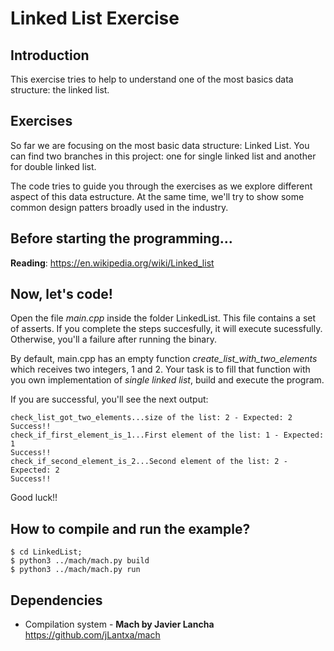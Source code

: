 # Linked List Exercise

## Introduction

This exercise tries to help to understand one of the most basics data structure: the linked list.

## Exercises

So far we are focusing on the most basic data structure: Linked List.
You can find two branches in this project: one for single linked list and another for double linked list.

The code tries to guide you through the exercises as we explore different aspect of this data estructure. At the same time, we'll try to show some common design patters broadly used in the industry.

## Before starting the programming...

**Reading**: https://en.wikipedia.org/wiki/Linked_list


## Now, let's code!
Open the file *main.cpp* inside the folder LinkedList. This file contains a set of asserts. If you complete the steps succesfully, it will execute sucessfully. Otherwise, you'll a failure after running the binary.

By default, main.cpp has an empty function *create_list_with_two_elements* which receives two integers, 1 and 2. Your task is to fill that function with you own implementation of *single linked list*, build and execute the program.

If you are successful, you'll see the next output:

```
check_list_got_two_elements...size of the list: 2 - Expected: 2
Success!!
check_if_first_element_is_1...First element of the list: 1 - Expected: 1
Success!!
check_if_second_element_is_2...Second element of the list: 2 - Expected: 2
Success!!
```

Good luck!!

## How to compile and run the example?
```
$ cd LinkedList;
$ python3 ../mach/mach.py build
$ python3 ../mach/mach.py run
```

## Dependencies

- Compilation system - **Mach by Javier Lancha** https://github.com/jLantxa/mach
